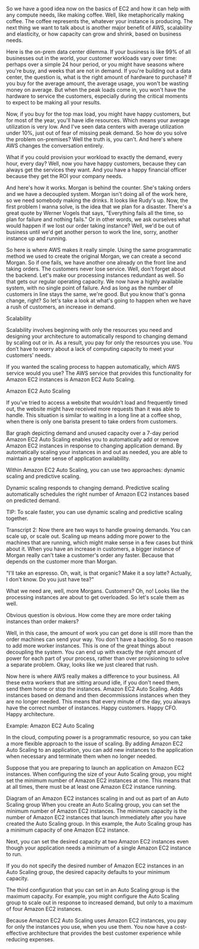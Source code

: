 So we have a good idea now on the basics of EC2 and how it can help with any compute needs, like making coffee. Well, like metaphorically making coffee. The coffee represents the, whatever your instance is producing. The next thing we want to talk about is another major benefit of AWS, scalability and elasticity, or how capacity can grow and shrink, based on business needs.

Here is the on-prem data center dilemma. If your business is like 99% of all businesses out in the world, your customer workloads vary over time: perhaps over a simple 24 hour period, or you might have seasons where you're busy, and weeks that are not in demand. If you're building out a data center, the question is, what is the right amount of hardware to purchase? If you buy for the average amount, the average usage, you won't be wasting money on average. But when the peak loads come in, you won't have the hardware to service the customers, especially during the critical moments to expect to be making all your results.

Now, if you buy for the top max load, you might have happy customers, but for most of the year, you'll have idle resources. Which means your average utilization is very low. And I've seen data centers with average utilization under 10%, just out of fear of missing peak demand. So how do you solve the problem on-premises? Well the truth is, you can't. And here's where AWS changes the conversation entirely. 

What if you could provision your workload to exactly the demand, every hour, every day? Well, now you have happy customers, because they can always get the services they want. And you have a happy financial officer because they get the ROI your company needs. 

And here's how it works. Morgan is behind the counter. She's taking orders and we have a decoupled system. Morgan isn't doing all of the work here, so we need somebody making the drinks. It looks like Rudy's up. Now, the first problem I wanna solve, is the idea that we plan for a disaster. There's a great quote by Werner Vogels that says, "Everything fails all the time, so plan for failure and nothing fails." Or in other words, we ask ourselves what would happen if we lost our order taking instance? Well, we'd be out of business until we'd get another person to work the line, sorry, another instance up and running. 

So here is where AWS makes it really simple. Using the same programmatic method we used to create the original Morgan, we can create a second Morgan. So if one fails, we have another one already on the front line and taking orders. The customers never lose service. Well, don't forget about the backend. Let's make our processing instances redundant as well. So that gets our regular operating capacity. We now have a highly available system, with no single point of failure. And as long as the number of customers in line stays the same, we're good. But you know that's gonna change, right? So let's take a look at what's going to happen when we have a rush of customers, an increase in demand.

Scalability

Scalability involves beginning with only the resources you need and designing your architecture to automatically respond to changing demand by scaling out or in. As a result, you pay for only the resources you use. You don’t have to worry about a lack of computing capacity to meet your customers’ needs.

If you wanted the scaling process to happen automatically, which AWS service would you use? The AWS service that provides this functionality for Amazon EC2 instances is Amazon EC2 Auto Scaling.

Amazon EC2 Auto Scaling

If you’ve tried to access a website that wouldn’t load and frequently timed out, the website might have received more requests than it was able to handle. This situation is similar to waiting in a long line at a coffee shop, when there is only one barista present to take orders from customers.

Bar graph depicting demand and unused capacity over a 7-day period
Amazon EC2 Auto Scaling enables you to automatically add or remove Amazon EC2 instances in response to changing application demand. By automatically scaling your instances in and out as needed, you are able to maintain a greater sense of application availability.

Within Amazon EC2 Auto Scaling, you can use two approaches: dynamic scaling and predictive scaling.

Dynamic scaling responds to changing demand. 
Predictive scaling automatically schedules the right number of Amazon EC2 instances based on predicted demand.

TIP: To scale faster, you can use dynamic scaling and predictive scaling together.

Transcript 2:
Now there are two ways to handle growing demands. You can scale up, or scale out. Scaling up means adding more power to the machines that are running, which might make sense in a few cases but think about it. When you have an increase in customers, a bigger instance of Morgan really can't take a customer's order any faster. Because that depends on the customer more than Morgan.

"I'll take an espresso. Oh, wait, is that organic? Make it a soy latte? Actually, I don't know. Do you just have tea?"

What we need are, well, more Morgans. Customers? Oh, no! Looks like the processing instances are about to get overloaded. So let's scale them as well.

Obvious question is obvious. How come they are more order taking instances than order makers?

Well, in this case, the amount of work you can get done is still more than the order machines can send your way. You don't have a backlog. So no reason to add more worker instances. This is one of the great things about decoupling the system. You can end up with exactly the right amount of power for each part of your process, rather than over provisioning to solve a separate problem. Okay, looks like we just cleared that rush.

Now here is where AWS really makes a difference to your business. All these extra workers that are sitting around idle, if you don't need them, send them home or stop the instances. Amazon EC2 Auto Scaling. Adds instances based on demand and then decommissions instances when they are no longer needed. This means that every minute of the day, you always have the correct number of instances. Happy customers. Happy CFO. Happy architecture.

Example: Amazon EC2 Auto Scaling

In the cloud, computing power is a programmatic resource, so you can take a more flexible approach to the issue of scaling. By adding Amazon EC2 Auto Scaling to an application, you can add new instances to the application when necessary and terminate them when no longer needed.

Suppose that you are preparing to launch an application on Amazon EC2 instances. When configuring the size of your Auto Scaling group, you might set the minimum number of Amazon EC2 instances at one. This means that at all times, there must be at least one Amazon EC2 instance running.

Diagram of an Amazon EC2 instances scaling in and out as part of an Auto Scaling group
When you create an Auto Scaling group, you can set the minimum number of Amazon EC2 instances. The minimum capacity is the number of Amazon EC2 instances that launch immediately after you have created the Auto Scaling group. In this example, the Auto Scaling group has a minimum capacity of one Amazon EC2 instance.



Next, you can set the desired capacity at two Amazon EC2 instances even though your application needs a minimum of a single Amazon EC2 instance to run.

If you do not specify the desired number of Amazon EC2 instances in an Auto Scaling group, the desired capacity defaults to your minimum capacity.

The third configuration that you can set in an Auto Scaling group is the maximum capacity. For example, you might configure the Auto Scaling group to scale out in response to increased demand, but only to a maximum of four Amazon EC2 instances.

Because Amazon EC2 Auto Scaling uses Amazon EC2 instances, you pay for only the instances you use, when you use them. You now have a cost-effective architecture that provides the best customer experience while reducing expenses.